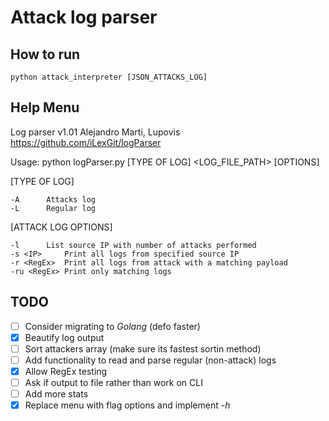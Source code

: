 # Attack log parser

## How to run
`python attack_interpreter [JSON_ATTACKS_LOG]`

## Help Menu
Log parser v1.01
Alejandro Marti, Lupovis
https://github.com/iLexGit/logParser

Usage: python logParser.py [TYPE OF LOG] <LOG_FILE_PATH> [OPTIONS]

[TYPE OF LOG]

	-A		Attacks log
	-L		Regular log

[ATTACK LOG OPTIONS]

	-l		List source IP with number of attacks performed
	-s <IP>		Print all logs from specified source IP
	-r <RegEx>	Print all logs from attack with a matching payload
	-ru <RegEx>	Print only matching logs
## TODO
- [ ] Consider migrating to *Golang* (defo faster)
- [x] Beautify log output
- [ ] Sort attackers array (make sure its fastest sortin method)
- [ ] Add functionality to read and parse regular (non-attack) logs
- [x] Allow RegEx testing
- [ ] Ask if output to file rather than work on CLI
- [ ] Add more stats
- [x] Replace menu with flag options and implement *-h*
